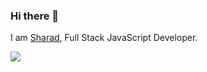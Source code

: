 ### Hi there 👋

I am [Sharad](https://sharadshinde.in), Full Stack JavaScript Developer.

<img src="https://www.codewars.com/users/shindesharad71/badges/small">
